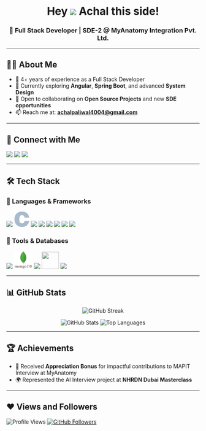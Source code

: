 <h1 align="center">Hey <img src="https://raw.githubusercontent.com/MartinHeinz/MartinHeinz/master/wave.gif" width="30px"> Achal this side!</h1>
<h3 align="center">🚀 Full Stack Developer | SDE-2 @ MyAnatomy Integration Pvt. Ltd.</h3>

---

## 🙋‍♂️ About Me

- 💼 4+ years of experience as a Full Stack Developer
- 🌱 Currently exploring **Angular**, **Spring Boot**, and advanced **System Design**
- 🤝 Open to collaborating on **Open Source Projects** and new **SDE opportunities**
- 📫 Reach me at: **achalpaliwal4004@gmail.com**

---

## 🔗 Connect with Me

<p align="left">
  <a href="https://www.linkedin.com/in/achal-paliwal-09102516b/"><img src="https://img.icons8.com/fluent/48/000000/linkedin.png"/></a>
  <a href="https://twitter.com/ACHALPALIWAL3"><img src="https://img.icons8.com/fluent/48/000000/twitter.png"/></a>
  <a href="https://www.instagram.com/achal.paliwal/"><img src="https://img.icons8.com/fluent/48/000000/instagram-new.png"/></a>
</p>

---

## 🛠️ Tech Stack

### 🚀 Languages & Frameworks

<p>
  <img src="https://img.icons8.com/color/48/000000/java-coffee-cup-logo.png"/>
  <img src="https://raw.githubusercontent.com/devicons/devicon/master/icons/c/c-original.svg" width="40" height="40"/>
  <img src="https://img.icons8.com/color/48/000000/javascript.png"/>
  <img src="https://img.icons8.com/color/48/000000/html-5.png"/>
  <img src="https://img.icons8.com/color/48/000000/css3.png"/>
  <img src="https://img.icons8.com/color/48/000000/bootstrap.png"/>
  <img src="https://img.icons8.com/color/48/000000/spring-logo.png"/>
  <img src="https://img.icons8.com/color/48/000000/nodejs.png"/>
</p>

### 🧰 Tools & Databases

<p>
  <img src="https://img.icons8.com/fluent/50/000000/mysql-logo.png"/>
  <img src="https://raw.githubusercontent.com/devicons/devicon/master/icons/mongodb/mongodb-original-wordmark.svg" width="48" height="48"/>
  <img src="https://img.icons8.com/color/48/000000/firebase.png"/>
  <img src="https://www.vectorlogo.zone/logos/getpostman/getpostman-icon.svg" width="45" height="45"/>
  <img src="https://img.icons8.com/color/48/000000/git.png"/>
</p>

---

## 📊 GitHub Stats

<p align="center">
  <img src="https://github-readme-streak-stats.herokuapp.com/?user=Achal4004&theme=black-ice&hide_border=true&stroke=0000&background=060A0CD0" alt="GitHub Streak"/>
</p>

<p align="center">
  <img src="https://github-readme-stats.vercel.app/api?username=Achal4004&show_icons=true&count_private=true&theme=react&hide_border=true&bg_color=0D1117" alt="GitHub Stats"/>
  <img src="https://github-readme-stats.vercel.app/api/top-langs/?username=Achal4004&layout=compact&theme=react&hide_border=true&bg_color=0D1117" alt="Top Languages"/>
</p>

---

## 🏆 Achievements

- 🏅 Received **Appreciation Bonus** for impactful contributions to MAPIT Interview at MyAnatomy
- 🌍 Represented the AI Interview project at **NHRDN Dubai Masterclass**

---

## ❤️ Views and Followers

<p>
  <img src="https://komarev.com/ghpvc/?username=Achal4004" alt="Profile Views"/>
  <a href="https://github.com/Achal4004?tab=followers"><img src="https://img.shields.io/github/followers/Achal4004?label=Followers&style=social" alt="GitHub Followers"/></a>
</p>
